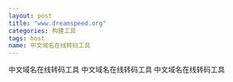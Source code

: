 ```yaml
---
layout: post
title: "www.dreamspeed.org"
categories: 构建工具
tags: host
name: 中文域名在线转码工具
---
```


中文域名在线转码工具 中文域名在线转码<!--break-->工具 中文域名在线转码工具

